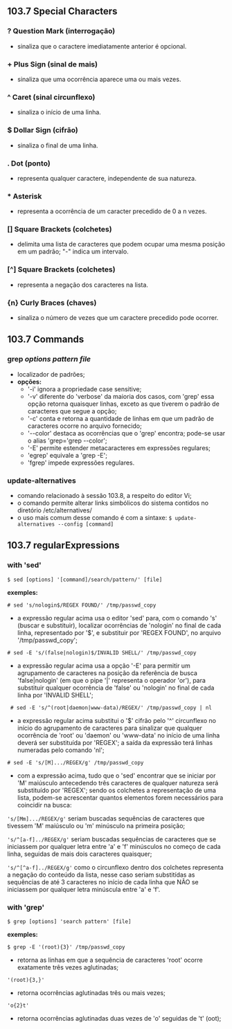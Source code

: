 ## 103.7 Special Characters

### __?__ Question Mark \(interrogação)
- sinaliza que o caractere imediatamente anterior é opcional.

### __+__ Plus Sign \(sinal de mais)
- sinaliza que uma ocorrência aparece uma ou mais vezes.

### __^__ Caret \(sinal circunflexo)
- sinaliza o início de uma linha.

### __$__ Dollar Sign \(cifrão)
- sinaliza o final de uma linha.

### __.__ Dot \(ponto)
- representa qualquer caractere, independente de sua natureza.

### __\*__ Asterisk
- representa a ocorrência de um caracter precedido de 0 a n vezes.

### __\[]__ Square Brackets \(colchetes)
- delimita uma lista de caracteres que podem ocupar uma mesma posição
em um padrão; "-" indica um intervalo.

### __\[^]__ Square Brackets \(colchetes)
- representa a negação dos caracteres na lista.

### __{n}__ Curly Braces \(chaves)
- sinaliza o número de vezes que um caractere precedido pode ocorrer.


## 103.7 Commands

### grep *options pattern file*
- localizador de padrões;
- __opções:__
	- '-i' ignora a propriedade case sensitive;
	- '-v' diferente do 'verbose' da maioria dos casos, com 'grep' essa opção
	retorna quaisquer linhas, exceto as que tiverem o padrão de caracteres que segue 
	a opção;
	- '-c' conta e retorna a quantidade de linhas em que um padrão de caracteres
	ocorre no arquivo fornecido;
	- '--color' destaca as ocorrências que o 'grep' encontra; pode-se usar o alias
	'grep='grep --color';
	- '-E' permite estender metacaracteres em expressões regulares;
	- 'egrep' equivale a 'grep -E';
	- 'fgrep' impede expressões regulares.
	
### update-alternatives
- comando relacionado à sessão 103.8, a respeito do editor Vi;
- o comando permite alterar links simbólicos do sistema contidos no diretório 
/etc/alternatives/
- o uso mais comum desse comando é com a sintaxe:
``` $ update-alternatives --config [command] ```


## 103.7 regularExpressions

### with 'sed'
``` $ sed [options] '[command]/search/pattern/' [file] ```

__exemples:__

``` # sed 's/nologin$/REGEX FOUND/' /tmp/passwd_copy ```
- a expressão regular acima usa o editor 'sed' para, com o comando 's' \(buscar
e substituir), localizar ocorrências de 'nologin' no final de cada linha, 
representado por '$', e substituir por 'REGEX FOUND', no arquivo '/tmp/passwd_copy';

``` # sed -E 's/(false|nologin)$/INVALID SHELL/' /tmp/passwd_copy ```
- a expressão regular acima usa a opção '-E' para permitir um agrupamento de 
caracteres na posição da referência de busca 'false|nologin' \(em que o pipe '|'
representa o operador 'or'), para substituir qualquer ocorrência de 'false' ou 
'nologin' no final de cada linha por 'INVALID SHELL';

``` # sed -E 's/^(root|daemon|www-data)/REGEX/' /tmp/passwd_copy | nl```
- a expressão regular acima substitui o '$' cifrão pelo '^' circunflexo no início
do agrupamento de caracteres para sinalizar que qualquer ocorrência de 'root' ou
'daemon' ou 'www-data' no início de uma linha deverá ser substituída por 
'REGEX'; a saída da expressão terá linhas numeradas pelo comando 'nl';

``` # sed -E 's/[M].../REGEX/g' /tmp/passwd_copy ```
- com a expressão acima, tudo que o 'sed' encontrar que se iniciar por 'M'
maiúsculo antecedendo três caracteres de qualquer natureza será substituído
por 'REGEX'; sendo os colchetes a representação de uma lista, podem-se
acrescentar quantos elementos forem necessários para coincidir na busca:

``` 's/[Mm].../REGEX/g' ``` seriam buscadas sequências de caracteres que tivessem 
'M' maiúsculo ou 'm' minúsculo na primeira posição; 

``` 's/^[a-f]../REGEX/g' ``` seriam buscadas sequências de caracteres que se iniciassem
por qualquer letra entre 'a' e 'f' minúsculos no começo de cada linha, seguidas de mais
dois caracteres quaisquer;

``` 's/^[^a-f]../REGEX/g' ``` como o circunflexo dentro dos colchetes representa a negação
do conteúdo da lista, nesse caso seriam substitídas as sequências de até 3 caracteres no
início de cada linha que NÃO se iniciassem por qualquer letra minúscula entre 'a' e 'f'.

### with 'grep'
``` $ grep [options] 'search pattern' [file] ```

__exemples:__

``` $ grep -E '(root){3}' /tmp/passwd_copy ```
- retorna as linhas em que a sequência de caracteres 'root' ocorre exatamente três vezes
aglutinadas;

``` '(root){3,}' ```
- retorna ocorrências aglutinadas três ou mais vezes;

``` 'o{2}t' ```
- retorna ocorrências aglutinadas duas vezes de 'o' seguidas de 't' \(oot);








